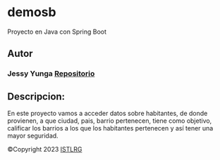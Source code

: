 # demosb
Proyecto en Java con Spring Boot

## Autor
### Jessy Yunga [Repositorio](htts://github.com/JessyYunga)
## Descripcion:
En este proyecto vamos a acceder datos sobre habitantes, de donde provienen, a que ciudad, pais, barrio pertenecen, tiene como objetivo, calificar los barrios a los que los habitantes pertenecen y así tener una mayor seguridad.

©Copyright 2023 [ISTLRG](htts://insteclrg.edu.ec)
